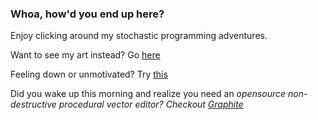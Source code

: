### Whoa, how'd you end up here? 

Enjoy clicking around my stochastic programming adventures.

Want to see my art instead? Go [here](https://psyfer.io/)

Feeling down or unmotivated? Try [this](https://github.com/otdavies/CreativeProfessionalWellness)

Did you wake up this morning and realize you need an *opensource non-destructive procedural vector editor?* *Checkout [Graphite](https://github.com/GraphiteEditor/Graphite)*
